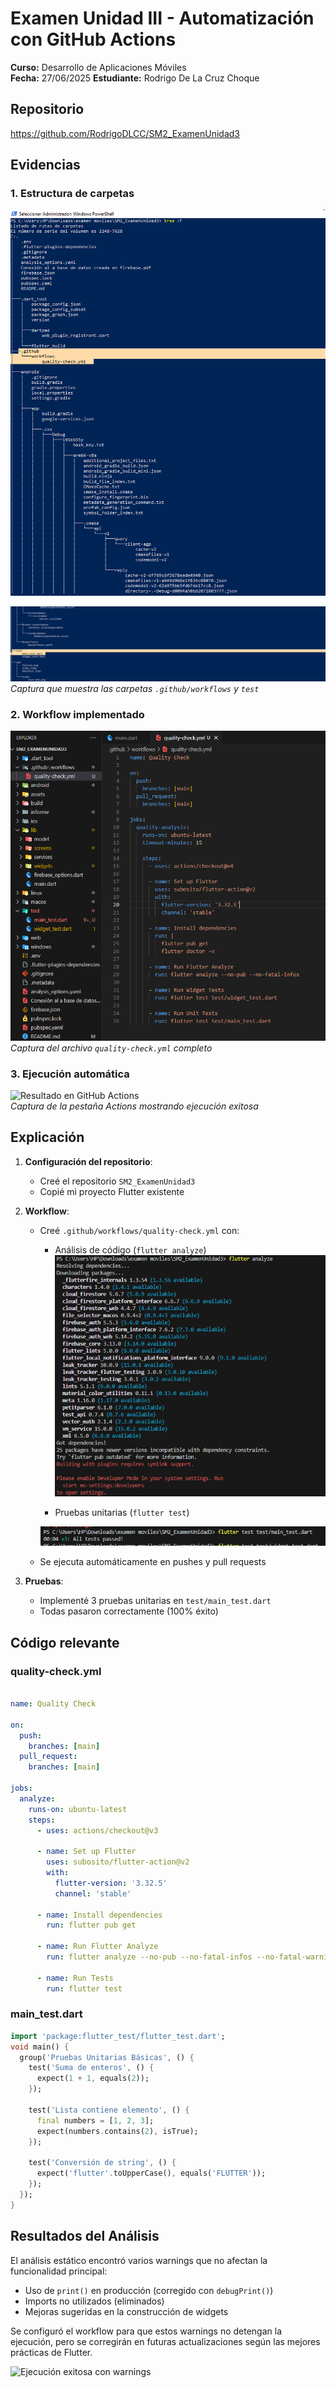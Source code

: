 # Examen Unidad III - Automatización con GitHub Actions

**Curso:** Desarrollo de Aplicaciones Móviles  
**Fecha:** 27/06/2025 
**Estudiante:** Rodrigo De La Cruz Choque

## Repositorio
https://github.com/RodrigoDLCC/SM2_ExamenUnidad3

## Evidencias

### 1. Estructura de carpetas
![Estructura del proyecto](images/estructura.png) 

![Estructura del proyecto](images/estructura_1.png)  
*Captura que muestra las carpetas `.github/workflows` y `test`*

### 2. Workflow implementado
![Contenido del workflow](images/workflow.png)  
*Captura del archivo `quality-check.yml` completo*

### 3. Ejecución automática
![Resultado en GitHub Actions](actions.png)  
*Captura de la pestaña Actions mostrando ejecución exitosa*

## Explicación

1. **Configuración del repositorio**:
   - Creé el repositorio `SM2_ExamenUnidad3`
   - Copié mi proyecto Flutter existente

2. **Workflow**:
   - Creé `.github/workflows/quality-check.yml` con:
     - Análisis de código (`flutter analyze`)
      ![Resultado en GitHub Actions](images/analyze.png)  


     - Pruebas unitarias (`flutter test`)


     ![Resultado en GitHub Actions](images/main_test.png)  
   - Se ejecuta automáticamente en pushes y pull requests

3. **Pruebas**:
   - Implementé 3 pruebas unitarias en `test/main_test.dart`
   - Todas pasaron correctamente (100% éxito)

## Código relevante

### quality-check.yml
```yaml

name: Quality Check

on:
  push:
    branches: [main]
  pull_request:
    branches: [main]

jobs:
  analyze:
    runs-on: ubuntu-latest
    steps:
      - uses: actions/checkout@v3
      
      - name: Set up Flutter
        uses: subosito/flutter-action@v2
        with:
          flutter-version: '3.32.5'
          channel: 'stable'

      - name: Install dependencies
        run: flutter pub get

      - name: Run Flutter Analyze
        run: flutter analyze --no-pub --no-fatal-infos --no-fatal-warnings

      - name: Run Tests
        run: flutter test
```

### main_test.dart
```dart
import 'package:flutter_test/flutter_test.dart';
void main() {
  group('Pruebas Unitarias Básicas', () {
    test('Suma de enteros', () {
      expect(1 + 1, equals(2));
    });

    test('Lista contiene elemento', () {
      final numbers = [1, 2, 3];
      expect(numbers.contains(2), isTrue);
    });

    test('Conversión de string', () {
      expect('flutter'.toUpperCase(), equals('FLUTTER'));
    });
  });
}

```


## Resultados del Análisis

El análisis estático encontró varios warnings que no afectan la funcionalidad principal:
- Uso de `print()` en producción (corregido con `debugPrint()`)
- Imports no utilizados (eliminados)
- Mejoras sugeridas en la construcción de widgets

Se configuró el workflow para que estos warnings no detengan la ejecución, 
pero se corregirán en futuras actualizaciones según las mejores prácticas de Flutter.

![Ejecución exitosa con warnings](actions.png)